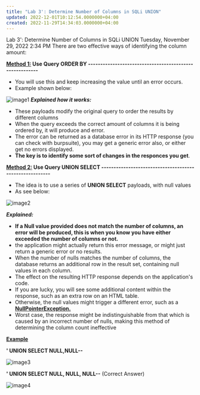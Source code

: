 ```yaml
---
title: "Lab 3': Determine Number of Columns in SQLi UNION"
updated: 2022-12-01T10:12:54.0000000+04:00
created: 2022-11-29T14:34:03.0000000+04:00
---
```


Lab 3': Determine Number of Columns in SQLi UNION
Tuesday, November 29, 2022
2:34 PM
There are two effective ways of identifying the column amount:

**<u>Method 1:</u> Use Query ORDER BY --------------------------------------------------------**

- You will use this and keep increasing the value until an error occurs.
- Example shown below:

![image1](image1-186.png)
***Explained how it works:***

- These payloads modify the original query to order the results by different columns
- When the query exceeds the correct amount of columns it is being ordered by, it will produce and error.
- The error can be returned as a database error in its HTTP response (you can check with burpsuite), you may get a generic error also, or either get no errors displayed.
- **The key is to identify some sort of changes in the responces you get**.

**<u>Method 2:</u> Use Query UNION SELECT --------------------------------------------------------**

- The idea is to use a series of **UNION SELECT** payloads, with null values
- As see below:

![image2](image2-83.png)

***Explained:***

- **If a Null value provided does not match the number of columns, an error will be produced, this is when you know you have either exceeded the number of columns or not.**
- the application might actually return this error message, or might just return a generic error or no results.
- When the number of nulls matches the number of columns, the database returns an additional row in the result set, containing null values in each column.
- The effect on the resulting HTTP response depends on the application's code.
- If you are lucky, you will see some additional content within the response, such as an extra row on an HTML table.
- Otherwise, the null values might trigger a different error, such as a **<u>NullPointerException.</u>**
- Worst case, the response might be indistinguishable from that which is caused by an incorrect number of nulls, making this method of determining the column count ineffective

**<u>Example</u>**

**' UNION SELECT NULL,NULL--**

![image3](image3-54.png)

**' UNION SELECT NULL, NULL, NULL--** (Correct Answer)

![image4](image4-37.png)
